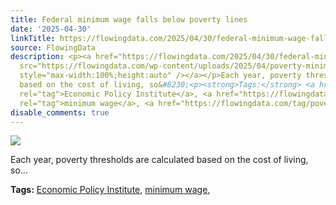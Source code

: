 ```yaml
---
title: Federal minimum wage falls below poverty lines
date: '2025-04-30'
linkTitle: https://flowingdata.com/2025/04/30/federal-minimum-wage-falls-below-poverty-lines/
source: FlowingData
description: <p><a href="https://flowingdata.com/2025/04/30/federal-minimum-wage-falls-below-poverty-lines/"><img
  src="https://flowingdata.com/wp-content/uploads/2025/04/poverty-minimum-wage-e1745990164382-750x690.png"
  style="max-width:100%;height:auto" /></a></p>Each year, poverty thresholds are calculated
  based on the cost of living, so&#8230;<p><strong>Tags:</strong> <a href="https://flowingdata.com/tag/economic-policy-institute/"
  rel="tag">Economic Policy Institute</a>, <a href="https://flowingdata.com/tag/minimum-wage/"
  rel="tag">minimum wage</a>, <a href="https://flowingdata.com/tag/poverty/" ...
disable_comments: true
---
```

<p><a href="https://flowingdata.com/2025/04/30/federal-minimum-wage-falls-below-poverty-lines/"><img src="https://flowingdata.com/wp-content/uploads/2025/04/poverty-minimum-wage-e1745990164382-750x690.png" style="max-width:100%;height:auto" /></a></p>Each year, poverty thresholds are calculated based on the cost of living, so&#8230;<p><strong>Tags:</strong> <a href="https://flowingdata.com/tag/economic-policy-institute/" rel="tag">Economic Policy Institute</a>, <a href="https://flowingdata.com/tag/minimum-wage/" rel="tag">minimum wage</a>, <a href="https://flowingdata.com/tag/poverty/" ...